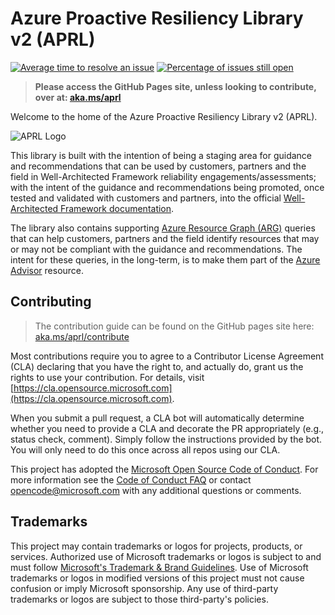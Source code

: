# Azure Proactive Resiliency Library v2 (APRL)

[![Average time to resolve an issue](http://isitmaintained.com/badge/resolution/Azure/Azure-Proactive-Resiliency-Library-v2.svg)](http://isitmaintained.com/project/Azure/Azure-Proactive-Resiliency-Library-v2 "Average time to resolve an issue")
[![Percentage of issues still open](http://isitmaintained.com/badge/open/Azure/Azure-Proactive-Resiliency-Library-v2.svg)](http://isitmaintained.com/project/Azure/Azure-Proactive-Resiliency-Library-v2 "Percentage of issues still open")

> **Please access the GitHub Pages site, unless looking to contribute, over at: [aka.ms/aprl](https://aka.ms/aprl)**

Welcome to the home of the Azure Proactive Resiliency Library v2 (APRL).

![APRL Logo](docs/static/media/img/aprl-white.png)

This library is built with the intention of being a staging area for guidance and recommendations that can be used by customers, partners and the field in Well-Architected Framework reliability engagements/assessments; with the intent of the guidance and recommendations being promoted, once tested and validated with customers and partners, into the official [Well-Architected Framework documentation](https://aka.ms/waf).

The library also contains supporting [Azure Resource Graph (ARG)](https://learn.microsoft.com/azure/governance/resource-graph/overview) queries that can help customers, partners and the field identify resources that may or may not be compliant with the guidance and recommendations. The intent for these queries, in the long-term, is to make them part of the [Azure Advisor](https://learn.microsoft.com/azure/advisor/advisor-overview) resource.

## Contributing

> The contribution guide can be found on the GitHub pages site here: [aka.ms/aprl/contribute](https://aka.ms/aprl/contribute)

Most contributions require you to agree to a Contributor License Agreement (CLA) declaring that you have the right to, and actually do, grant us the rights to use your contribution. For details, visit [https://cla.opensource.microsoft.com](https://cla.opensource.microsoft.com).

When you submit a pull request, a CLA bot will automatically determine whether you need to provide a CLA and decorate the PR appropriately (e.g., status check, comment). Simply follow the instructions provided by the bot. You will only need to do this once across all repos using our CLA.

This project has adopted the [Microsoft Open Source Code of Conduct](https://opensource.microsoft.com/codeofconduct/). For more information see the [Code of Conduct FAQ](https://opensource.microsoft.com/codeofconduct/faq/) or contact [opencode@microsoft.com](mailto:opencode@microsoft.com) with any additional questions or comments.

## Trademarks

This project may contain trademarks or logos for projects, products, or services. Authorized use of Microsoft trademarks or logos is subject to and must follow [Microsoft's Trademark & Brand Guidelines](https://www.microsoft.com/legal/intellectualproperty/trademarks/usage/general). Use of Microsoft trademarks or logos in modified versions of this project must not cause confusion or imply Microsoft sponsorship. Any use of third-party trademarks or logos are subject to those third-party's policies.
